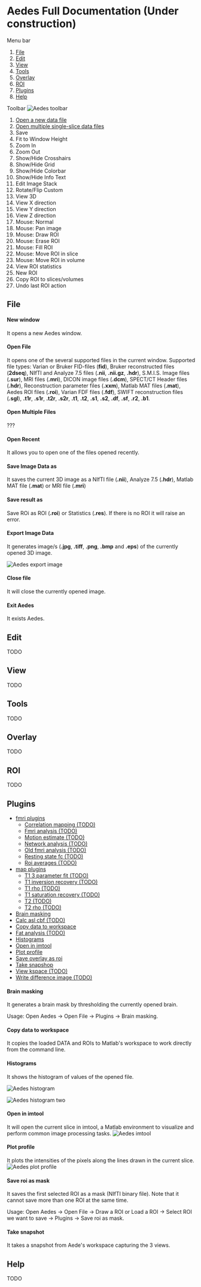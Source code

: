 # Aedes Full Documentation (Under construction)

Menu bar
1. [File](#file)
2. [Edit](#edit)
3. [View](#view)
4. [Tools](#tools)
5. [Overlay](#overlay)
6. [ROI](#roi)
7. [Plugins](#plugins)
8. [Help](#help)

Toolbar
![Aedes toolbar](aedes_toolbar.png)
1. [Open a new data file](#open-file)
2. [Open multiple single-slice data files](#open-multiple-files)
3. Save
4. Fit to Window Height
5. Zoom In
6. Zoom Out
7. Show/Hide Crosshairs
8. Show/Hide Grid
9. Show/Hide Colorbar
10. Show/Hide Info Text
11. Edit Image Stack
12. Rotate/Flip Custom
13. View 3D
14. View X direction
15. View Y direction
16. View Z direction
17. Mouse: Normal
18. Mouse: Pan image
19. Mouse: Draw ROI
20. Mouse: Erase ROI
21. Mouse: Fill ROI
22. Mouse: Move ROI in slice
23. Mouse: Move ROI in volume
24. View ROI statistics
25. New ROI
26. Copy ROI to slices/volumes
27. Undo last ROI action



## File
#### New window
It opens a new Aedes window.

#### Open File
It opens one of the several supported files in the current window. Supported file types: Varian or Bruker FID-files (**fid**), Bruker reconstructed files (**2dseq**), NIfTI and Analyze 7.5 files (**.nii**, **.nii.gz**, **.hdr**), S.M.I.S. Image files (**.sur**), MRI files (**.mri**), DICON image files (**.dcm**), SPECT/CT Header files (**.hdr**), Reconstruction parameter files (**.xxm**), Matlab MAT files (**.mat**), Aedes ROI files (**.roi**), Varian FDF files (**.fdf**), SWIFT reconstruction files (**.sgl**), **.t1r**, **.s1r**, **.t2r**, **.s2r**, **.t1**, **.t2**, **.s1**, **.s2**, **.df**, **.sf**, **.r2**, **.b1**.

#### Open Multiple Files
???

#### Open Recent
It allows you to open one of the files opened recently.

#### Save Image Data as
It saves the current 3D image as a NIfTI file (**.nii**), Analyze 7.5 (**.hdr**), Matlab MAT file (**.mat**) or MRI file (**.mri**)

#### Save result as
Save ROi as ROI (**.roi**) or Statistics (**.res**). If there is no ROI it will raise an error.

#### Export Image Data
It generates image/s (**.jpg**, **.tiff**, **.png**, **.bmp** and **.eps**) of the currently opened 3D image.

![Aedes export image](aedes_exportimage.png)

#### Close file
It will close the currently opened image.

#### Exit Aedes
It exists Aedes.

## Edit
TODO

## View
TODO

## Tools
TODO

## Overlay
TODO

## ROI
TODO

## Plugins
* [fmri plugins](#fmri-plugins)
  * [Correlation mapping (TODO)](#correlation-mapping)
  * [Fmri analysis (TODO)](#fmri-analysis)
  * [Motion estimate (TODO)](#motion-estimate)
  * [Network analysis (TODO)](#network-analysis)
  * [Old fmri analysis (TODO)](#old-fmri-analysis)
  * [Resting state fc (TODO)](#resting-state-fc)
  * [Roi averages (TODO)](#roi-averages)
* [map plugins](#map-plugins)
  * [T1 3 parameter fit (TODO)](#t1-3-parameter-fit)
  * [T1 inversion recovery (TODO)](#t1-inversion-recovery)
  * [T1 rho (TODO)](#t1-rho)
  * [T1 saturation recovery (TODO)](#t1-saturation-recovery)
  * [T2 (TODO)](#t2)
  * [T2 rho (TODO)](#t2-rho)
* [Brain masking](#brain-masking)
* [Calc asl cbf (TODO)](#calc-asl-cbf)
* [Copy data to workspace](#copy-data-to-workspace)
* [Fat analysis (TODO)](#fat-analysis)
* [Histograms](#histograms)
* [Open in imtool](#open-in-imtool)
* [Plot profile](#plot-profile)
* [Save overlay as roi](#save-overlay-as-roi)
* [Take snapshop](#take-snapshop)
* [View kspace (TODO)](#view-kspace)
* [Write difference image (TODO)](#write-difference-image)

#### Brain masking
It generates a brain mask by thresholding the currently opened brain.

Usage: Open Aedes -> Open File -> Plugins -> Brain masking.

#### Copy data to workspace
It copies the loaded DATA and ROIs to Matlab's workspace to work directly from the command line.

#### Histograms
It shows the histogram of values of the opened file.

![Aedes histogram](aedes_histogram.png)

![Aedes histogram two](aedes_histogram2.png)

#### Open in imtool
It will open the current slice in imtool, a Matlab environment to visualize and perform common image processing tasks.
![Aedes imtool](aedes_imtool.png)

#### Plot profile
It plots the intensities of the pixels along the lines drawn in the current slice.
![Aedes plot profile](aedes_plotprofile.png)

#### Save roi as mask
It saves the first selected ROI as a mask (NIfTI binary file). Note that it cannot save more than one ROI at the same time.

Usage: Open Aedes -> Open File -> Draw a ROI or Load a ROI -> Select ROI we want to save -> Plugins -> Save roi as mask.

#### Take snapshot
It takes a snapshot from Aede's workspace capturing the 3 views.

## Help
TODO
